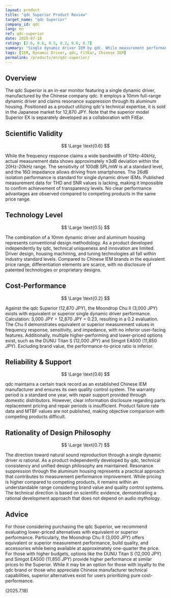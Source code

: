 ```yaml
---
layout: product
title: "qdc Superior Product Review"
target_name: "qdc Superior"
company_id: qdc
lang: en
ref: qdc-superior
date: 2025-07-18
rating: [2.6, 0.6, 0.5, 0.2, 0.6, 0.7]
summary: "Single dynamic driver IEM by qdc. While measurement performance is standard, low cost-performance due to pricing approximately 4 times higher than equivalent products."
tags: [IEM, Dynamic Driver, qdc, FitEar, Chinese IEM]
permalink: /products/en/qdc-superior/
---
```


## Overview

The qdc Superior is an in-ear monitor featuring a single dynamic driver, manufactured by the Chinese company qdc. It employs a 10mm full-range dynamic driver and claims resonance suppression through its aluminum housing. Positioned as a product utilizing qdc's technical expertise, it is sold in the Japanese market for 12,870 JPY. Note that the superior model Superior EX is separately developed as a collaboration with FitEar.

## Scientific Validity

$$ \Large \text{0.6} $$

While the frequency response claims a wide bandwidth of 10Hz-40kHz, actual measurement data shows approximately ±3dB deviation within the 20Hz-20kHz range. The sensitivity of 100dB SPL/mW is at a standard level, and the 16Ω impedance allows driving from smartphones. The 26dB isolation performance is standard for single dynamic driver IEMs. Published measurement data for THD and SNR values is lacking, making it impossible to confirm achievement of transparency levels. No clear performance advantages are observed compared to competing products in the same price range.

## Technology Level

$$ \Large \text{0.5} $$

The combination of a 10mm dynamic driver and aluminum housing represents conventional design methodology. As a product developed independently by qdc, technical uniqueness and innovation are limited. Driver design, housing machining, and tuning technologies all fall within industry standard levels. Compared to Chinese IEM brands in the equivalent price range, differentiation elements are scarce, with no disclosure of patented technologies or proprietary designs.

## Cost-Performance

$$ \Large \text{0.2} $$

Against the qdc Superior (12,870 JPY), the Moondrop Chu II (3,000 JPY) exists with equivalent or superior single dynamic driver performance. Calculation: 3,000 JPY ÷ 12,870 JPY = 0.23, resulting in a 0.2 evaluation. The Chu II demonstrates equivalent or superior measurement values in frequency response, sensitivity, and impedance, with no inferior user-facing features. Additionally, multiple higher-performing and lower-priced options exist, such as the DUNU Titan S (12,000 JPY) and Simgot EA500 (11,850 JPY). Excluding brand value, the performance-to-price ratio is inferior.

## Reliability & Support

$$ \Large \text{0.6} $$

qdc maintains a certain track record as an established Chinese IEM manufacturer and ensures its own quality control system. The warranty period is a standard one year, with repair support provided through domestic distributors. However, clear information disclosure regarding parts replacement pricing and repair periods is insufficient. Product failure rate data and MTBF values are not published, making objective comparison with competing products difficult.

## Rationality of Design Philosophy

$$ \Large \text{0.7} $$

The direction toward natural sound reproduction through a single dynamic driver is rational. As a product independently developed by qdc, technical consistency and unified design philosophy are maintained. Resonance suppression through the aluminum housing represents a practical approach that contributes to measurement performance improvement. While pricing is higher compared to competing products, it remains within an understandable range considering brand value and quality control systems. The technical direction is based on scientific evidence, demonstrating a rational development approach that does not depend on audio mythology.

## Advice

For those considering purchasing the qdc Superior, we recommend evaluating lower-priced alternatives with equivalent or superior performance. Particularly, the Moondrop Chu II (3,000 JPY) offers equivalent or superior measurement performance, build quality, and accessories while being available at approximately one-quarter the price. For those with higher budgets, options like the DUNU Titan S (12,000 JPY) and Simgot EA500 (11,850 JPY) provide higher performance at similar prices to the Superior. While it may be an option for those with loyalty to the qdc brand or those who appreciate Chinese manufacturer technical capabilities, superior alternatives exist for users prioritizing pure cost-performance.

(2025.7.18)